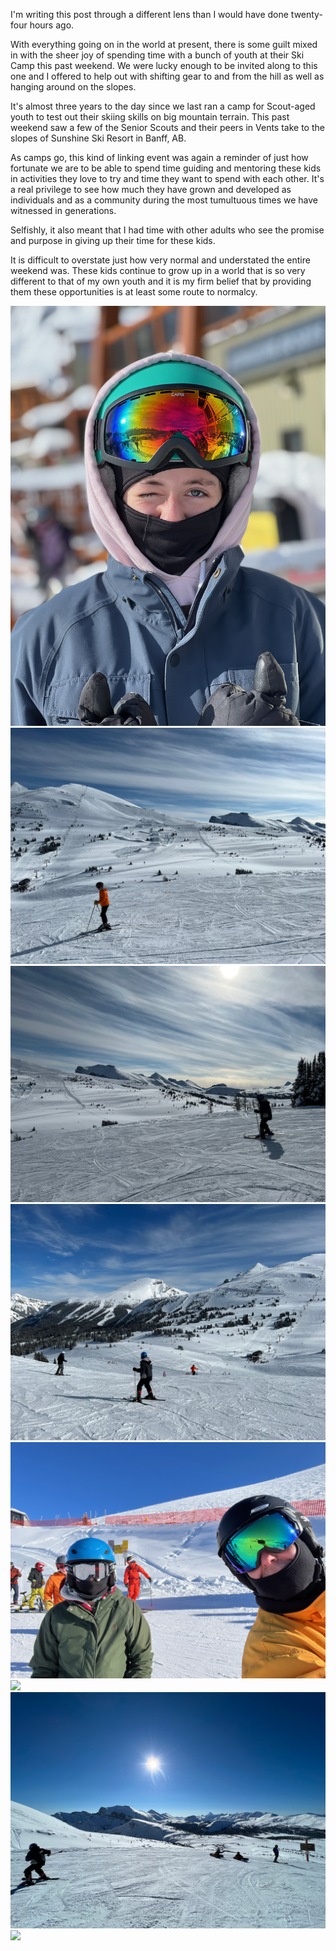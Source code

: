 
I'm writing this post through a different lens than I would have done twenty-four hours ago. 

With everything going on in the world at present, there is some guilt mixed in with the sheer joy of spending time with a bunch of youth at their Ski Camp this past weekend. We were lucky enough to be invited along to this one and I offered to help out with shifting gear to and from the hill as well as hanging around on the slopes.

It's almost three years to the day since we last ran a camp for Scout-aged youth to test out their skiing skills on big mountain terrain. This past weekend saw a few of the Senior Scouts and their peers in Vents take to the slopes of Sunshine Ski Resort in Banff, AB.

As camps go, this kind of linking event was again a reminder of just how fortunate we are to be able to spend time guiding and mentoring these kids in activities they love to try and time they want to spend with each other. It's a real privilege to see how much they have grown and developed as individuals and as a community during the most tumultuous times we have witnessed in generations.

Selfishly, it also meant that I had time with other adults who see the promise and purpose in giving up their time for these kids. 

It is difficult to overstate just how very normal and understated the entire weekend was. These kids continue to grow up in a world that is so very different to that of my own youth and it is my firm belief that by providing them these opportunities is at least some route to normalcy.

<div class="gallery" data-columns="1">
	<img src="/assets/images/skicamp/IMG_0409.jpeg">
	<img src="/assets/images/skicamp/IMG_0413.jpeg">
	<img src="/assets/images/skicamp/IMG_0415.jpeg">
	<img src="/assets/images/skicamp/IMG_0416.jpeg">
	<img src="/assets/images/skicamp/IMG_0427.jpeg">
	<img src="/assets/images/skicamp/IMG_0431.jpeg">
	<img src="/assets/images/skicamp/IMG_0436.jpeg">
	<img src="/assets/images/skicamp/IMG_0448.jpeg">
</div>
